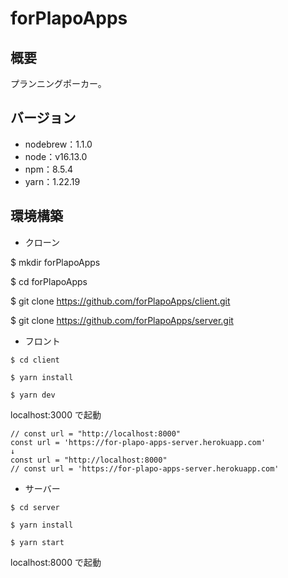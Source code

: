 # forPlapoApps

## 概要

プランニングポーカー。

## バージョン

- nodebrew：1.1.0
- node：v16.13.0
- npm：8.5.4
- yarn：1.22.19

## 環境構築

- クローン

$ mkdir forPlapoApps

$ cd forPlapoApps

$ git clone https://github.com/forPlapoApps/client.git

$ git clone https://github.com/forPlapoApps/server.git

- フロント

```
$ cd client

$ yarn install

$ yarn dev
```

localhost:3000 で起動

```JSX
// const url = "http://localhost:8000"
const url = 'https://for-plapo-apps-server.herokuapp.com'
↓
const url = "http://localhost:8000"
// const url = 'https://for-plapo-apps-server.herokuapp.com'
```

- サーバー

```
$ cd server

$ yarn install

$ yarn start
```

localhost:8000 で起動
